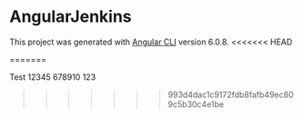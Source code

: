 # AngularJenkins

This project was generated with [Angular CLI](https://github.com/angular/angular-cli) version 6.0.8.
<<<<<<< HEAD

=======
 
 Test 12345 678910 123
>>>>>>> 993d4dac1c9172fdb8fafb49ec809c5b30c4e1be

